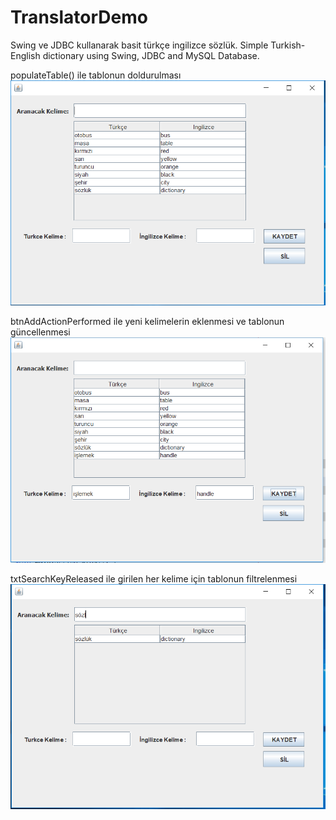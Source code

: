 # TranslatorDemo
Swing ve JDBC kullanarak basit türkçe ingilizce sözlük.
Simple Turkish-English dictionary using Swing, JDBC and MySQL Database.


populateTable() ile tablonun doldurulması
![alt tag](https://github.com/emreozturk96/TranslatorDemo/blob/master/images/populateTable.PNG) 

btnAddActionPerformed ile yeni kelimelerin eklenmesi ve tablonun güncellenmesi
![alt tag](https://github.com/emreozturk96/TranslatorDemo/blob/master/images/btnAddActionPerformed.PNG) 

txtSearchKeyReleased ile girilen her kelime için tablonun filtrelenmesi
![alt tag](https://github.com/emreozturk96/TranslatorDemo/blob/master/images/txtSearchKeyReleased.PNG)  
